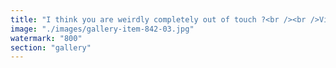 ```yaml
---
title: "I think you are weirdly completely out of touch ?<br /><br />Visa and Mastercard are embracing crypto as partner. They’ve done more for crypto adoption than bitcoin itself <br /><br />and you know which network they adopt ? Ethereum and solana ecosystems"
image: "./images/gallery-item-842-03.jpg"
watermark: "800"
section: "gallery"
---
```

